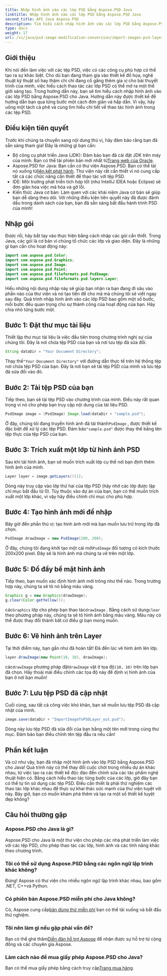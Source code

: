```yaml
---
title: Nhập hình ảnh vào các lớp PSD bằng Aspose.PSD Java
linktitle: Nhập hình ảnh vào các lớp PSD bằng Aspose.PSD Java
second_title: API Java Aspose.PSD
description: Tìm hiểu cách nhập hình ảnh vào các lớp PSD bằng Aspose.PSD cho Java với hướng dẫn từng bước toàn diện này.
type: docs
weight: 17
url: /vi/java/psd-image-modification-conversion/import-images-psd-layers/
---
```

## Giới thiệu
Khi nói đến làm việc với các tệp PSD, việc có các công cụ phù hợp có thể tạo ra sự khác biệt. Cho dù bạn đang tham gia vào thiết kế đồ họa, nghệ thuật kỹ thuật số hay thậm chí chỉ đang cố gắng thêm gia vị cho bài thuyết trình của mình, việc hiểu cách thao tác các lớp PSD có thể mở ra một thế giới sáng tạo. Trong hướng dẫn này, bạn sẽ tìm hiểu cách nhập hình ảnh vào các lớp PSD bằng Aspose.PSD cho Java. Hướng dẫn này được thiết kế để hướng dẫn bạn qua từng bước một cách đơn giản và hấp dẫn. Vì vậy, hãy uống một tách cà phê và cùng tìm hiểu chi tiết về thao tác hình ảnh trong các tệp PSD.
## Điều kiện tiên quyết
Trước khi chúng ta chuyển sang nội dung thú vị, hãy đảm bảo rằng bạn đã sẵn sàng tham gia! Đây là những gì bạn cần:
-  Bộ công cụ phát triển Java (JDK): Đảm bảo bạn đã cài đặt JDK trên máy của mình. Bạn có thể tải phiên bản mới nhất từ[Trang web của Oracle](https://www.oracle.com/java/technologies/javase-jdk11-downloads.html).
-  Aspose.PSD for Java: Bạn cần có thư viện Aspose.PSD. Bạn có thể tải nó xuống từ[liên kết phát hành](https://releases.aspose.com/psd/java/). Thư viện này rất cần thiết vì nó cung cấp tất cả các chức năng cần thiết để thao tác với tệp PSD.
- IDE: Môi trường phát triển tích hợp tốt (như IntelliJ IDEA hoặc Eclipse) sẽ đơn giản hóa việc mã hóa và gỡ lỗi.
- Kiến thức Java cơ bản: Làm quen với các khái niệm Java cơ bản sẽ giúp bạn dễ dàng theo dõi.
Với những điều kiện tiên quyết này đã được đánh dấu trong danh sách của bạn, bạn đã sẵn sàng bắt đầu hành trình PSD của mình!
## Nhập gói
Được rồi, hãy bắt tay vào thực hiện bằng cách nhập các gói cần thiết. Trong Java, các gói là cơ bản vì chúng tổ chức các lớp và giao diện. Đây là những gì bạn cần cho hoạt động này:
```java
import com.aspose.psd.Color;
import com.aspose.psd.Graphics;
import com.aspose.psd.Image;
import com.aspose.psd.Point;
import com.aspose.psd.fileformats.psd.PsdImage;
import com.aspose.psd.fileformats.psd.layers.Layer;
```
Hiểu những nội dung nhập này sẽ giúp bạn nhận ra bạn đang đi sâu vào phần nào của thư viện và nó tạo tiền đề cho mã mà chúng tôi sẽ viết ngay sau đây.
Quá trình nhập hình ảnh vào các lớp PSD bao gồm một số bước, mỗi bước đều quan trọng cho sự thành công của hoạt động của bạn. Hãy chia nhỏ từng bước một.
## Bước 1: Đặt thư mục tài liệu
Thiết lập thư mục tài liệu là việc đầu tiên trong chương trình nghị sự của chúng tôi. Đây là nơi chứa tệp PSD của bạn và nơi lưu tệp đã sửa đổi.
```java
String dataDir = "Your Document Directory";
```
 Thay thế`"Your Document Directory"` với đường dẫn thực tế trên hệ thống tệp nơi chứa tệp PSD của bạn. Đây là nơi bạn sẽ tải tệp PSD của mình và lưu tệp đã sửa đổi vào đó.
## Bước 2: Tải tệp PSD của bạn
Tiếp theo, bạn sẽ tải tệp PSD vào chương trình của mình. Điều này rất quan trọng vì nó cho phép bạn truy cập nội dung của tài liệu PSD.
```java
PsdImage image = (PsdImage) Image.load(dataDir + "sample.psd");
```
 Ở đây, chúng tôi đang truyền hình ảnh đã tải thành`PsdImage` , được thiết kế đặc biệt để xử lý các tệp PSD. Đảm bảo`"sample.psd"` được thay thế bằng tên tệp thực của tệp PSD của bạn.
## Bước 3: Trích xuất một lớp từ hình ảnh PSD
Sau khi tải hình ảnh, bạn sẽ muốn trích xuất lớp cụ thể nơi bạn định thêm hình ảnh của mình. 
```java
Layer layer = image.getLayers()[1];
```
Dòng này truy cập vào lớp thứ hai của tệp PSD (hãy nhớ các lớp được lập chỉ mục bắt đầu từ 0). Tùy thuộc vào dự án của bạn, bạn có thể muốn trích xuất một lớp khác, vì vậy hãy điều chỉnh chỉ mục cho phù hợp.
## Bước 4: Tạo hình ảnh mới để nhập
Bây giờ đến phần thú vị: tạo hình ảnh mới mà bạn muốn lưu trữ trong lớp đã chọn. 
```java
PsdImage drawImage = new PsdImage(200, 200);
```
 Ở đây, chúng tôi đang khởi tạo một cái mới`PsdImage` đối tượng có kích thước 200x200 pixel. Đây sẽ là hình ảnh mà chúng ta vẽ trên một lớp.
## Bước 5: Đổ đầy bề mặt hình ảnh
Tiếp theo, bạn muốn xác định hình ảnh mới trông như thế nào. Trong trường hợp này, chúng ta sẽ tô nó bằng màu vàng.
```java
Graphics g = new Graphics(drawImage);
g.clear(Color.getYellow());
```
 các`Graphics` lớp cho phép bạn thao tác`drawImage` . Bằng cách sử dụng`clear` theo phương pháp này, chúng ta sẽ tô hình ảnh bằng màu vàng. Màu này có thể được thay đổi thành bất cứ điều gì bạn mong muốn.
## Bước 6: Vẽ hình ảnh trên Layer
Tại thời điểm này, bạn gần như đã hoàn tất! Đã đến lúc vẽ hình ảnh lên lớp.
```java
layer.drawImage(new Point(10, 10), drawImage);
```
 các`drawImage` phương pháp đặt`drawImage` vật ở tọa độ`(10, 10)` trên lớp bạn đã chọn. Hãy thoải mái điều chỉnh các tọa độ này để định vị hình ảnh của bạn ở nơi bạn muốn!
## Bước 7: Lưu tệp PSD đã cập nhật
Cuối cùng, sau tất cả công việc khó khăn, bạn sẽ muốn lưu tệp PSD đã cập nhật của mình. 
```java
image.save(dataDir + "ImportImageToPSDLayer_out.psd");
```
Dòng này lưu tệp PSD đã sửa đổi của bạn bằng một tên mới trong cùng thư mục. Đảm bảo bạn điều chỉnh tên tệp đầu ra nếu cần!
## Phần kết luận
Và cứ như vậy, bạn đã nhập một hình ảnh vào lớp PSD bằng Aspose.PSD cho Java! Quá trình này có thể thay đổi cuộc chơi trong nhiều dự án khác nhau, từ việc tạo ra các thiết kế độc đáo đến chỉnh sửa các tác phẩm nghệ thuật hiện có. Bằng cách hiểu thao tác từng bước của các lớp, giờ đây bạn có thể tự tin sử dụng các tệp PSD. Điều cần thiết là phải thử nghiệm các thao tác lớp khác nhau để thực sự khai thác sức mạnh của thư viện tuyệt vời này. Bây giờ, bạn có muốn khám phá thêm và tạo ra một số thiết kế tuyệt đẹp không?

## Câu hỏi thường gặp
### Aspose.PSD cho Java là gì?
Aspose.PSD cho Java là một thư viện cho phép các nhà phát triển làm việc với các tệp PSD, cho phép thao tác các lớp, hình ảnh và các tính năng khác theo chương trình.
### Tôi có thể sử dụng Aspose.PSD bằng các ngôn ngữ lập trình khác không?
Đúng! Aspose có thư viện cho nhiều ngôn ngữ lập trình khác nhau, bao gồm .NET, C++và Python.
### Có phiên bản Aspose.PSD miễn phí cho Java không?
 Có, Aspose cung cấp[bản dùng thử miễn phí](https://releases.aspose.com/) bạn có thể tải xuống và bắt đầu thử nghiệm.
### Tôi nên làm gì nếu gặp phải vấn đề?
 Bạn có thể ghé thăm[Diễn đàn hỗ trợ Aspose](https://forum.aspose.com/c/psd/34) để nhận được sự hỗ trợ từ cộng đồng và các chuyên gia Aspose.
### Làm cách nào để mua giấy phép Aspose.PSD cho Java?
 Bạn có thể mua giấy phép bằng cách truy cập[Trang mua hàng](https://purchase.aspose.com/buy).